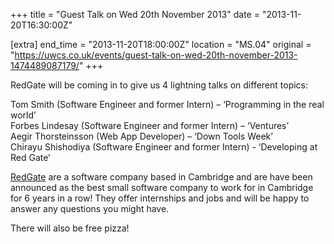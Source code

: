 +++
title = "Guest Talk on Wed 20th November 2013"
date = "2013-11-20T16:30:00Z"

[extra]
end_time = "2013-11-20T18:00:00Z"
location = "MS.04"
original = "https://uwcs.co.uk/events/guest-talk-on-wed-20th-november-2013-1474489087179/"
+++

RedGate will be coming in to give us 4 lightning talks on different topics:

Tom Smith (Software Engineer and former Intern) – ‘Programming in the real world’  
Forbes Lindesay (Software Engineer and former Intern) – ‘Ventures’  
Aegir Thorsteinsson (Web App Developer) – ‘Down Tools Week’  
Chirayu Shishodiya (Software Engineer and former Intern) - ‘Developing at Red Gate’

[RedGate](http://www.red-gate.com/) are a software company based in Cambridge and are have been announced as the best small software company to work for in Cambridge for 6 years in a row\! They offer internships and jobs and will be happy to answer any questions you might have.

There will also be free pizza\!

